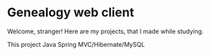 # Genealogy web client
Welcome, stranger! 
Here are my projects, that I made while studying.

This project
Java Spring MVC/Hibernate/MySQL
